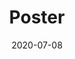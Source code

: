 ---
collection: talks
date: 2020-07-08
title: "Poster"
venue: "FUSION 2020 - Conference on Information Fusion"
#location: "A Coruña, Spain"
paperurl: 'https://sarapv.github.io/files/paper/perez2020nested.pdf'
slidesurl: 'http://sarapv.github.io/files/slides/2020_FUSION.pdf'
videourl: 'https://www.youtube.com/watch?v=GzMjUOqyOIk'
# abstract: 
---